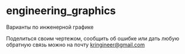 # engineering_graphics
Варианты по инженерной графике

Поделиться своим чертежом, сообщить об ошибке или дать любую обратную связь можно на почту kringineer@gmail.com
